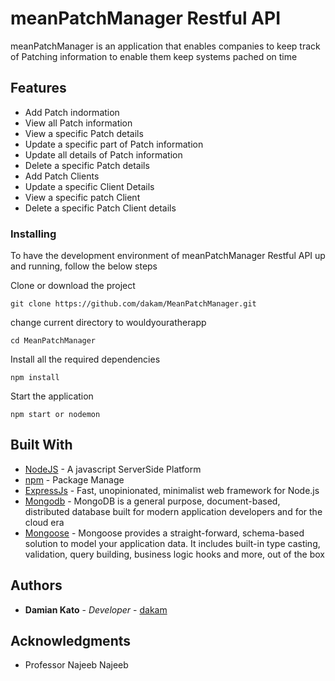 # meanPatchManager Restful API

meanPatchManager is an application that enables companies to keep track of Patching information to enable them keep systems pached on time

## Features

- Add Patch indormation
- View all Patch information
- View a specific Patch details
- Update a specific part of Patch information
- Update all details of Patch information
- Delete a specific Patch details
- Add Patch Clients
- Update a specific Client Details
- View a specific patch Client
- Delete a specific Patch Client details

### Installing

To have the development environment of meanPatchManager Restful API up and running, follow the below steps

Clone or download the project

```
git clone https://github.com/dakam/MeanPatchManager.git
```

change current directory to wouldyouratherapp

```
cd MeanPatchManager
```

Install all the required dependencies

```
npm install
```

Start the application

```
npm start or nodemon
```

## Built With

- [NodeJS](https://nodejs.org/en/about//) - A javascript ServerSide Platform
- [npm](https://www.npmjs.com//) - Package Manage
- [ExpressJs](https://expressjs.com/en/) - Fast, unopinionated, minimalist web framework for Node.js
- [Mongodb](https://www.mongodb.com/) - MongoDB is a general purpose, document-based, distributed database built for modern application developers and for the cloud era
- [Mongoose](https://mongoosejs.com/docs/) - Mongoose provides a straight-forward, schema-based solution to model your application data. It includes built-in type casting, validation, query building, business logic hooks and more, out of the box

## Authors

- **Damian Kato** - _Developer_ - [dakam](https://github.com/dakam)

## Acknowledgments

- Professor Najeeb Najeeb

